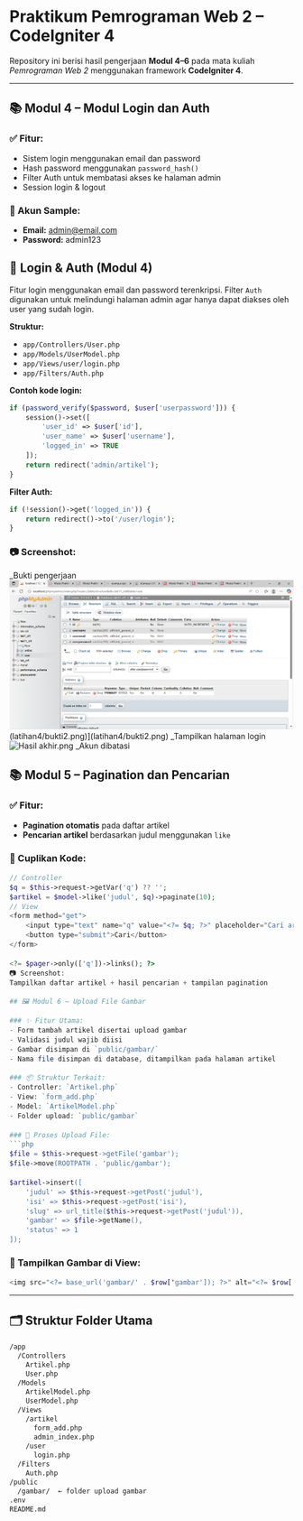 # Praktikum Pemrograman Web 2 – CodeIgniter 4

Repository ini berisi hasil pengerjaan **Modul 4–6** pada mata kuliah *Pemrograman Web 2* menggunakan framework **CodeIgniter 4**.

---

## 📚 Modul 4 – Modul Login dan Auth

### ✅ Fitur:
- Sistem login menggunakan email dan password
- Hash password menggunakan `password_hash()`
- Filter Auth untuk membatasi akses ke halaman admin
- Session login & logout

### 🔐 Akun Sample:
- **Email:** admin@email.com  
- **Password:** admin123

## 🔐 Login & Auth (Modul 4)

Fitur login menggunakan email dan password terenkripsi. Filter `Auth` digunakan untuk melindungi halaman admin agar hanya dapat diakses oleh user yang sudah login.

**Struktur:**
- `app/Controllers/User.php`
- `app/Models/UserModel.php`
- `app/Views/user/login.php`
- `app/Filters/Auth.php`

**Contoh kode login:**
```php
if (password_verify($password, $user['userpassword'])) {
    session()->set([
        'user_id' => $user['id'],
        'user_name' => $user['username'],
        'logged_in' => TRUE
    ]);
    return redirect('admin/artikel');
}
```

**Filter Auth:**
```php
if (!session()->get('logged_in')) {
    return redirect()->to('/user/login');
}
```


### 📷 Screenshot:
_Bukti pengerjaan
 [![Tampilan Awal](latihan4/bukti1.png)](latihan4/bukti1.png)
 (latihan4/bukti2.png)](latihan4/bukti2.png)
_Tampilkan halaman login
![Hasil akhir.png](path/to/image.png)
_Akun dibatasi

## 📚 Modul 5 – Pagination dan Pencarian

### ✅ Fitur:
- **Pagination otomatis** pada daftar artikel
- **Pencarian artikel** berdasarkan judul menggunakan `like`

### 🧠 Cuplikan Kode:
```php
// Controller
$q = $this->request->getVar('q') ?? '';
$artikel = $model->like('judul', $q)->paginate(10);
// View
<form method="get">
    <input type="text" name="q" value="<?= $q; ?>" placeholder="Cari artikel">
    <button type="submit">Cari</button>
</form>

<?= $pager->only(['q'])->links(); ?>
📷 Screenshot:
Tampilkan daftar artikel + hasil pencarian + tampilan pagination

## 🖼️ Modul 6 – Upload File Gambar

### ✨ Fitur Utama:
- Form tambah artikel disertai upload gambar
- Validasi judul wajib diisi
- Gambar disimpan di `public/gambar/`
- Nama file disimpan di database, ditampilkan pada halaman artikel

### 📦 Struktur Terkait:
- Controller: `Artikel.php`
- View: `form_add.php`
- Model: `ArtikelModel.php`
- Folder upload: `public/gambar`

### 🧠 Proses Upload File:
```php
$file = $this->request->getFile('gambar');
$file->move(ROOTPATH . 'public/gambar');

$artikel->insert([
    'judul' => $this->request->getPost('judul'),
    'isi' => $this->request->getPost('isi'),
    'slug' => url_title($this->request->getPost('judul')),
    'gambar' => $file->getName(),
    'status' => 1
]);
```

### 🧠 Tampilkan Gambar di View:
```php
<img src="<?= base_url('gambar/' . $row['gambar']); ?>" alt="<?= $row['judul']; ?>" width="300">
```

---

## 🗂️ Struktur Folder Utama

```
/app
  /Controllers
    Artikel.php
    User.php
  /Models
    ArtikelModel.php
    UserModel.php
  /Views
    /artikel
      form_add.php
      admin_index.php
    /user
      login.php
  /Filters
    Auth.php
/public
  /gambar/  ← folder upload gambar
.env
README.md

